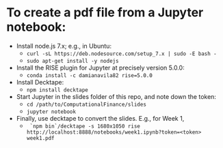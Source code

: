 # To create a pdf file from a Jupyter notebook:

* Install node.js 7.x; e.g., in Ubuntu: 
  * `curl -sL https://deb.nodesource.com/setup_7.x | sudo -E bash -`
  * `sudo apt-get install -y nodejs`
* Install the RISE plugin for Jupyter at precisely version 5.0.0:
  * `conda install -c damianavila82 rise=5.0.0`
* Install Decktape:
  * `npm install decktape`
* Start Jupyter in the slides folder of this repo, and note down the token:
  * `cd /path/to/ComputationalFinance/slides`
  * `jupyter notebook`
* Finally, use decktape to convert the slides. E.g., for Week 1, 
  * `` `npm bin`/decktape -s 1680x1050 rise http://localhost:8888/notebooks/week1.ipynb?token=<token> week1.pdf``

